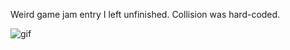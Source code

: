 Weird game jam entry I left unfinished. Collision was hard-coded.

![gif]([demo.gif](https://github.com/gabelallen/redot-game-jam/blob/main/demo.gif))
